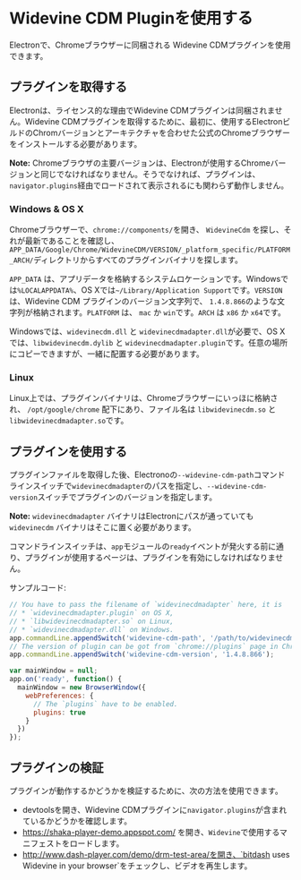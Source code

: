# Widevine CDM Pluginを使用する

Electronで、Chromeブラウザーに同梱される Widevine CDMプラグインを使用できます。

## プラグインを取得する

Electronは、ライセンス的な理由でWidevine CDMプラグインは同梱されません。Widevine CDMプラグインを取得するために、最初に、使用するElectronビルドのChromバージョンとアーキテクチャを合わせた公式のChromeブラウザーをインストールする必要があります。

__Note:__ Chromeブラウザの主要バージョンは、Electronが使用するChromeバージョンと同じでなければなりません。そうでなければ、プラグインは、`navigator.plugins`経由でロードされて表示されるにも関わらず動作しません。

### Windows & OS X

Chromeブラウザーで、`chrome://components/`を開き、 `WidevineCdm` を探し、それが最新であることを確認し、`APP_DATA/Google/Chrome/WidevineCDM/VERSION/_platform_specific/PLATFORM_ARCH/`ディレクトリからすべてのプラグインバイナリを探します。

`APP_DATA` は、アプリデータを格納するシステムロケーションです。Windowsでは`%LOCALAPPDATA%`、OS Xでは`~/Library/Application Support`です。`VERSION` は、Widevine CDM プラグインのバージョン文字列で、 `1.4.8.866`のような文字列が格納されます。`PLATFORM` は、 `mac` か `win`です。`ARCH` は `x86` か `x64`です。

Windowsでは、`widevinecdm.dll` と `widevinecdmadapter.dll`が必要で、OS Xでは、`libwidevinecdm.dylib` と `widevinecdmadapter.plugin`です。任意の場所にコピーできますが、一緒に配置する必要があります。

### Linux

Linux上では、プラグインバイナリは、Chromeブラウザーにいっほに格納され、 `/opt/google/chrome` 配下にあり、ファイル名は `libwidevinecdm.so` と `libwidevinecdmadapter.so`です。

## プラグインを使用する

プラグインファイルを取得した後、Electronoの`--widevine-cdm-path`コマンドラインスイッチで`widevinecdmadapter`のパスを指定し、`--widevine-cdm-version`スイッチでプラグインのバージョンを指定します。

__Note:__ `widevinecdmadapter` バイナリはElectronにパスが通っていても`widevinecdm` バイナリはそこに置く必要があります。

コマンドラインスイッチは、`app`モジュールの`ready`イベントが発火する前に通り、プラグインが使用するページは、プラグインを有効にしなければなりません。

サンプルコード:

```javascript
// You have to pass the filename of `widevinecdmadapter` here, it is
// * `widevinecdmadapter.plugin` on OS X,
// * `libwidevinecdmadapter.so` on Linux,
// * `widevinecdmadapter.dll` on Windows.
app.commandLine.appendSwitch('widevine-cdm-path', '/path/to/widevinecdmadapter.plugin');
// The version of plugin can be got from `chrome://plugins` page in Chrome.
app.commandLine.appendSwitch('widevine-cdm-version', '1.4.8.866');

var mainWindow = null;
app.on('ready', function() {
  mainWindow = new BrowserWindow({
    webPreferences: {
      // The `plugins` have to be enabled.
      plugins: true
    }
  })
});
```

## プラグインの検証

プラグインが動作するかどうかを検証するために、次の方法を使用できます。

* devtoolsを開き、Widevine CDMプラグインに`navigator.plugins`が含まれているかどうかを確認します。
* https://shaka-player-demo.appspot.com/ を開き、`Widevine`で使用するマニフェストをロードします。
* http://www.dash-player.com/demo/drm-test-area/を開き、`bitdash uses Widevine in your browser`をチェックし、ビデオを再生します。
